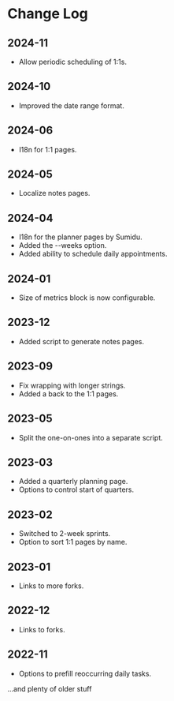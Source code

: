 # Change Log

## 2024-11
- Allow periodic scheduling of 1:1s.

## 2024-10
- Improved the date range format.

## 2024-06
- I18n for 1:1 pages.

## 2024-05
- Localize notes pages.

## 2024-04
- I18n for the planner pages by Sumidu.
- Added the --weeks option.
- Added ability to schedule daily appointments.

## 2024-01
- Size of metrics block is now configurable.

## 2023-12
- Added script to generate notes pages.

## 2023-09
- Fix wrapping with longer strings.
- Added a back to the 1:1 pages.

## 2023-05
- Split the one-on-ones into a separate script.

## 2023-03
- Added a quarterly planning page.
- Options to control start of quarters.

## 2023-02
- Switched to 2-week sprints.
- Option to sort 1:1 pages by name.

## 2023-01
- Links to more forks.

## 2022-12
- Links to forks.

## 2022-11
- Options to prefill reoccurring daily tasks.


...and plenty of older stuff
